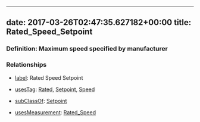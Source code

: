 
---
date: 2017-03-26T02:47:35.627182+00:00
title: Rated_Speed_Setpoint
---
### Definition: Maximum speed specified by manufacturer

### Relationships

* [label](http://www.w3.org/2000/01/rdf-schema#label): Rated Speed Setpoint

* [usesTag](https://brickschema.org/schema/1.0/BrickFrame#usesTag): [Rated](https://brickschema.org/schema/1.0/BrickTag#Rated), [Setpoint](https://brickschema.org/schema/1.0/BrickTag#Setpoint), [Speed](https://brickschema.org/schema/1.0/BrickTag#Speed)

* [subClassOf](http://www.w3.org/2000/01/rdf-schema#subClassOf): [Setpoint](https://brickschema.org/schema/1.0/Brick#Setpoint)

* [usesMeasurement](https://brickschema.org/schema/1.0/BrickFrame#usesMeasurement): [Rated_Speed](https://brickschema.org/schema/1.0/Brick#Rated_Speed)
